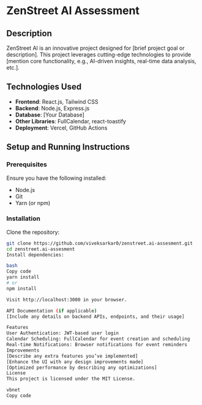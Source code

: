 # ZenStreet AI Assessment

## Description
ZenStreet AI is an innovative project designed for [brief project goal or description]. This project leverages cutting-edge technologies to provide [mention core functionality, e.g., AI-driven insights, real-time data analysis, etc.].

## Technologies Used
- **Frontend**: React.js, Tailwind CSS
- **Backend**: Node.js, Express.js
- **Database**: [Your Database]
- **Other Libraries**: FullCalendar, react-toastify
- **Deployment**: Vercel, GitHub Actions

## Setup and Running Instructions

### Prerequisites
Ensure you have the following installed:
- Node.js
- Git
- Yarn (or npm)

### Installation
Clone the repository:
```bash
git clone https://github.com/viveksarkar0/zenstreet.ai-assesment.git
cd zenstreet.ai-assesment
Install dependencies:

bash
Copy code
yarn install
# or
npm install

Visit http://localhost:3000 in your browser.

API Documentation (if applicable)
[Include any details on backend APIs, endpoints, and their usage]

Features
User Authentication: JWT-based user login
Calendar Scheduling: FullCalendar for event creation and scheduling
Real-time Notifications: Browser notifications for event reminders
Improvements
[Describe any extra features you’ve implemented]
[Enhance the UI with any design improvements made]
[Optimized performance by describing any optimizations]
License
This project is licensed under the MIT License.

vbnet
Copy code

